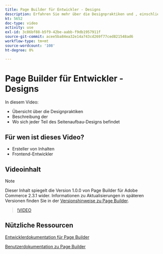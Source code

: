 ```yaml
---
title: Page Builder für Entwickler - Designs
description: Erfahren Sie mehr über die Designpraktiken und ​, einschließlich des Speicherorts für jeden Teil des Seitenaufbaus-Designs.
kt: 5652
doc-type: video
activity: use
exl-id: 3c86bf88-b5f9-42be-aabb-f9db1957911f
source-git-commit: acee5ba84ea32e14a743cd269f77ced821548ad6
workflow-type: tm+mt
source-wordcount: '108'
ht-degree: 0%

---
```


# Page Builder für Entwickler - Designs

In diesem Video:

- Übersicht über die Designpraktiken
- Beschreibung der &#x200B;
- Wo sich jeder Teil des Seitenaufbau-Designs befindet&#x200B;

## Für wen ist dieses Video?

- Ersteller von Inhalten
- Frontend-Entwickler

## Videoinhalt

>[!NOTE]
>
>Dieser Inhalt spiegelt die Version 1.0.0 von Page Builder für Adobe Commerce 2.3.1 wider. Informationen zu Aktualisierungen in späteren Versionen finden Sie in der [Versionshinweise zu Page Builder](https://devdocs.magento.com/page-builder/docs/release-notes.html).

>[!VIDEO](https://video.tv.adobe.com/v/35711?quality=12&learn=on)

## Nützliche Ressourcen

[Entwicklerdokumentation für Page Builder](https://devdocs.magento.com/page-builder/docs/index.html)

[Benutzerdokumentation zu Page Builder](https://docs.magento.com/user-guide/cms/page-builder.html)
